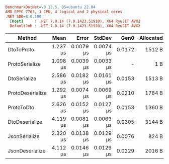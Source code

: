 ``` ini

BenchmarkDotNet=v0.13.5, OS=ubuntu 22.04
AMD EPYC 7763, 1 CPU, 4 logical and 2 physical cores
.NET SDK=8.0.100
  [Host]     : .NET 7.0.14 (7.0.1423.51910), X64 RyuJIT AVX2
  DefaultJob : .NET 7.0.14 (7.0.1423.51910), X64 RyuJIT AVX2


```
|           Method |     Mean |     Error |    StdDev |   Gen0 | Allocated |
|----------------- |---------:|----------:|----------:|-------:|----------:|
|       DtoToProto | 1.237 μs | 0.0079 μs | 0.0074 μs | 0.0172 |    1512 B |
|   ProtoSerialize | 1.098 μs | 0.0039 μs | 0.0033 μs |      - |       1 B |
|     DtoSerialize | 2.586 μs | 0.0182 μs | 0.0161 μs | 0.0153 |    1513 B |
| ProtoDeserialize | 1.292 μs | 0.0074 μs | 0.0069 μs | 0.0210 |    1784 B |
|       ProtoToDto | 2.626 μs | 0.0152 μs | 0.0127 μs | 0.0153 |    1360 B |
|   DtoDeserialize | 4.119 μs | 0.0081 μs | 0.0063 μs | 0.0305 |    3144 B |
|    JsonSerialize | 2.320 μs | 0.0138 μs | 0.0129 μs | 0.0076 |     824 B |
|  JsonDeserialize | 4.112 μs | 0.0146 μs | 0.0129 μs | 0.0229 |    2016 B |
